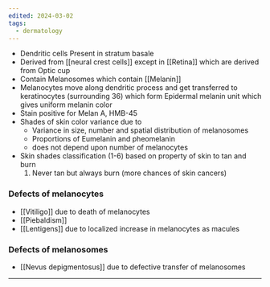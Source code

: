```yaml
---
edited: 2024-03-02
tags:
  - dermatology
---
```

- Dendritic cells Present in stratum basale
- Derived from [[neural crest cells]] except in [[Retina]] which are derived from Optic cup
- Contain Melanosomes which contain [[Melanin]]
- Melanocytes move along dendritic process and get transferred to keratinocytes (surrounding 36) which form Epidermal melanin unit which gives uniform melanin color 
- Stain positive for Melan A, HMB-45
- Shades of skin color variance due to
	- Variance in size, number and spatial distribution of melanosomes
	- Proportions of Eumelanin and pheomelanin
	- does not depend upon number of melanocytes
- Skin shades classification (1-6) based on property of skin to tan and burn
	1. Never tan but always burn (more chances of skin cancers)

### Defects of melanocytes
- [[Vitiligo]] due to death of melanocytes
- [[Piebaldism]] 
- [[Lentigens]] due to localized increase in melanocytes as macules 

### Defects of melanosomes
- [[Nevus depigmentosus]] due to defective transfer of melanosomes

---
